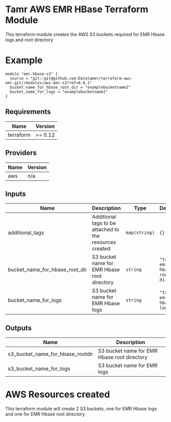 # Tamr AWS EMR HBase Terraform Module
This terraform module creates the AWS S3 buckets required for EMR Hbase logs and root directory

# Example
```
module "emr-hbase-s3" {
  source = "git::git@github.com:Datatamer/terraform-aws-emr.git//modules/aws-emr-s3?ref=0.8.1"
  bucket_name_for_hbase_root_dir = "examplebucketname1"
  bucket_name_for_logs = "examplebucketname2"
}
```

<!-- BEGINNING OF PRE-COMMIT-TERRAFORM DOCS HOOK -->
## Requirements

| Name | Version |
|------|---------|
| terraform | >= 0.12 |

## Providers

| Name | Version |
|------|---------|
| aws | n/a |

## Inputs

| Name | Description | Type | Default | Required |
|------|-------------|------|---------|:--------:|
| additional\_tags | Additional tags to be attached to the resources created | `map(string)` | `{}` | no |
| bucket\_name\_for\_hbase\_root\_dir | S3 bucket name for EMR Hbase root directory | `string` | `"tamr-emr-hbase-root-dir"` | no |
| bucket\_name\_for\_logs | S3 bucket name for EMR Hbase logs | `string` | `"tamr-emr-hbase-logs"` | no |

## Outputs

| Name | Description |
|------|-------------|
| s3\_bucket\_name\_for\_hbase\_rootdir | S3 bucket name for EMR Hbase root directory |
| s3\_bucket\_name\_for\_logs | S3 bucket name for EMR logs |

<!-- END OF PRE-COMMIT-TERRAFORM DOCS HOOK -->

# AWS Resources created
This terraform module will create 2 S3 buckets, one for EMR Hbase logs and one for EMR Hbase root directory

